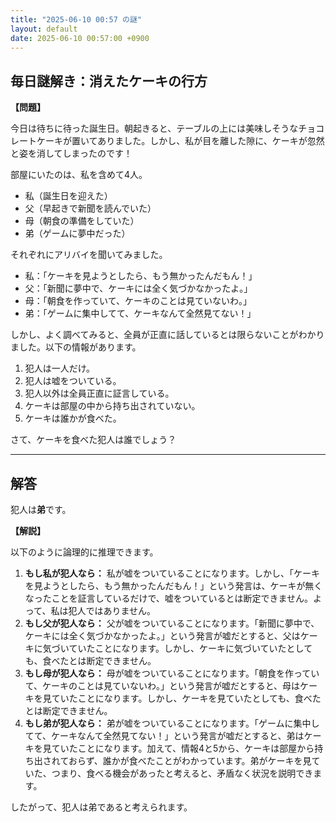 ```yaml
---
title: "2025-06-10 00:57 の謎"
layout: default
date: 2025-06-10 00:57:00 +0900
---
```

## 毎日謎解き：消えたケーキの行方

**【問題】**

今日は待ちに待った誕生日。朝起きると、テーブルの上には美味しそうなチョコレートケーキが置いてありました。しかし、私が目を離した隙に、ケーキが忽然と姿を消してしまったのです！

部屋にいたのは、私を含めて4人。

*   私（誕生日を迎えた）
*   父（早起きで新聞を読んでいた）
*   母（朝食の準備をしていた）
*   弟（ゲームに夢中だった）

それぞれにアリバイを聞いてみました。

*   私：「ケーキを見ようとしたら、もう無かったんだもん！」
*   父：「新聞に夢中で、ケーキには全く気づかなかったよ。」
*   母：「朝食を作っていて、ケーキのことは見ていないわ。」
*   弟：「ゲームに集中してて、ケーキなんて全然見てない！」

しかし、よく調べてみると、全員が正直に話しているとは限らないことがわかりました。以下の情報があります。

1.  犯人は一人だけ。
2.  犯人は嘘をついている。
3.  犯人以外は全員正直に証言している。
4.  ケーキは部屋の中から持ち出されていない。
5.  ケーキは誰かが食べた。

さて、ケーキを食べた犯人は誰でしょう？

---

## 解答

犯人は**弟**です。

**【解説】**

以下のように論理的に推理できます。

1.  **もし私が犯人なら：** 私が嘘をついていることになります。しかし、「ケーキを見ようとしたら、もう無かったんだもん！」という発言は、ケーキが無くなったことを証言しているだけで、嘘をついているとは断定できません。よって、私は犯人ではありません。
2.  **もし父が犯人なら：** 父が嘘をついていることになります。「新聞に夢中で、ケーキには全く気づかなかったよ。」という発言が嘘だとすると、父はケーキに気づいていたことになります。しかし、ケーキに気づいていたとしても、食べたとは断定できません。
3.  **もし母が犯人なら：** 母が嘘をついていることになります。「朝食を作っていて、ケーキのことは見ていないわ。」という発言が嘘だとすると、母はケーキを見ていたことになります。しかし、ケーキを見ていたとしても、食べたとは断定できません。
4.  **もし弟が犯人なら：** 弟が嘘をついていることになります。「ゲームに集中してて、ケーキなんて全然見てない！」という発言が嘘だとすると、弟はケーキを見ていたことになります。加えて、情報4と5から、ケーキは部屋から持ち出されておらず、誰かが食べたことがわかっています。弟がケーキを見ていた、つまり、食べる機会があったと考えると、矛盾なく状況を説明できます。

したがって、犯人は弟であると考えられます。
